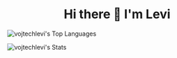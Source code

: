 <h1 align='center'>
  Hi there 👋 I'm Levi
</h1>


![vojtechlevi's Top Languages](https://github-readme-stats.vercel.app/api/top-langs/?username=vojtechlevi&theme=vue-dark&show_icons=true&hide_border=true&layout=compact)

![vojtechlevi's Stats](https://github-readme-stats.vercel.app/api?username=vojtechlevi&theme=vue-dark&show_icons=true&hide_border=true&count_private=true)



<!--
**vojtechlevi/vojtechlevi** is a ✨ _special_ ✨ repository because its `README.md` (this file) appears on your GitHub profile.

Here are some ideas to get you started:

- 🔭 I’m currently working on ...
- 🌱 I’m currently learning ...
- 👯 I’m looking to collaborate on ...
- 🤔 I’m looking for help with ...
- 💬 Ask me about ...
- 📫 How to reach me: ...
- 😄 Pronouns: ...
- ⚡ Fun fact: ...
-->
